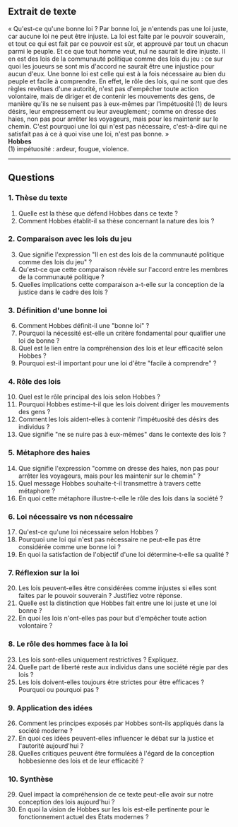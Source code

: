 ## Extrait de texte

« Qu'est-ce qu'une bonne loi ? Par bonne loi, je n'entends pas une loi juste, car aucune loi ne peut être injuste. La loi est faite par le pouvoir souverain, et tout ce qui est fait par ce pouvoir est sûr, et approuvé par tout un chacun parmi le peuple. Et ce que tout homme veut, nul ne saurait le dire injuste. Il en est des lois de la communauté politique comme des lois du jeu : ce sur quoi les joueurs se sont mis d'accord ne saurait être une injustice pour aucun d'eux. Une bonne loi est celle qui est à la fois nécessaire au bien du peuple et facile à comprendre. En effet, le rôle des lois, qui ne sont que des règles revêtues d'une autorité, n'est pas d'empêcher toute action volontaire, mais de diriger et de contenir les mouvements des gens, de manière qu'ils ne se nuisent pas à eux-mêmes par l'impétuosité (1) de leurs désirs, leur empressement ou leur aveuglement ; comme on dresse des haies, non pas pour arrêter les voyageurs, mais pour les maintenir sur le chemin. C'est pourquoi une loi qui n'est pas nécessaire, c'est-à-dire qui ne satisfait pas à ce à quoi vise une loi, n'est pas bonne. »  
**Hobbes**  
(1) impétuosité : ardeur, fougue, violence.

---

## Questions

### 1. Thèse du texte
1. Quelle est la thèse que défend Hobbes dans ce texte ?
2. Comment Hobbes établit-il sa thèse concernant la nature des lois ?

### 2. Comparaison avec les lois du jeu
3. Que signifie l'expression "Il en est des lois de la communauté politique comme des lois du jeu" ?
4. Qu'est-ce que cette comparaison révèle sur l'accord entre les membres de la communauté politique ?
5. Quelles implications cette comparaison a-t-elle sur la conception de la justice dans le cadre des lois ?

### 3. Définition d'une bonne loi
6. Comment Hobbes définit-il une "bonne loi" ?
7. Pourquoi la nécessité est-elle un critère fondamental pour qualifier une loi de bonne ?
8. Quel est le lien entre la compréhension des lois et leur efficacité selon Hobbes ?
9. Pourquoi est-il important pour une loi d'être "facile à comprendre" ?

### 4. Rôle des lois
10. Quel est le rôle principal des lois selon Hobbes ?
11. Pourquoi Hobbes estime-t-il que les lois doivent diriger les mouvements des gens ?
12. Comment les lois aident-elles à contenir l'impétuosité des désirs des individus ?
13. Que signifie "ne se nuire pas à eux-mêmes" dans le contexte des lois ?

### 5. Métaphore des haies
14. Que signifie l'expression "comme on dresse des haies, non pas pour arrêter les voyageurs, mais pour les maintenir sur le chemin" ?
15. Quel message Hobbes souhaite-t-il transmettre à travers cette métaphore ?
16. En quoi cette métaphore illustre-t-elle le rôle des lois dans la société ?

### 6. Loi nécessaire vs non nécessaire
17. Qu'est-ce qu'une loi nécessaire selon Hobbes ?
18. Pourquoi une loi qui n'est pas nécessaire ne peut-elle pas être considérée comme une bonne loi ?
19. En quoi la satisfaction de l'objectif d'une loi détermine-t-elle sa qualité ?

### 7. Réflexion sur la loi
20. Les lois peuvent-elles être considérées comme injustes si elles sont faites par le pouvoir souverain ? Justifiez votre réponse.
21. Quelle est la distinction que Hobbes fait entre une loi juste et une loi bonne ?
22. En quoi les lois n'ont-elles pas pour but d'empêcher toute action volontaire ?

### 8. Le rôle des hommes face à la loi
23. Les lois sont-elles uniquement restrictives ? Expliquez.
24. Quelle part de liberté reste aux individus dans une société régie par des lois ?
25. Les lois doivent-elles toujours être strictes pour être efficaces ? Pourquoi ou pourquoi pas ?

### 9. Application des idées
26. Comment les principes exposés par Hobbes sont-ils appliqués dans la société moderne ?
27. En quoi ces idées peuvent-elles influencer le débat sur la justice et l'autorité aujourd'hui ?
28. Quelles critiques peuvent être formulées à l'égard de la conception hobbesienne des lois et de leur efficacité ?

### 10. Synthèse
29. Quel impact la compréhension de ce texte peut-elle avoir sur notre conception des lois aujourd'hui ?
30. En quoi la vision de Hobbes sur les lois est-elle pertinente pour le fonctionnement actuel des États modernes ?